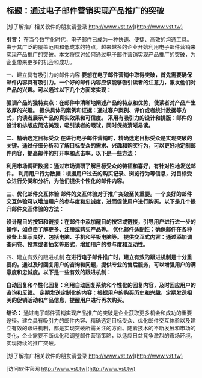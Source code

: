 ## **标题：通过电子邮件营销实现产品推广的突破**

[想了解推广相关软件的朋友请登录 http://www.vst.tw](http://www.vst.tw)

**引言：**
在当今数字化时代，电子邮件已成为一种快速、便捷、高效的沟通工具。由于其广泛的覆盖范围和低成本的特点，越来越多的企业开始利用电子邮件营销来实现产品推广的突破。本文将探讨如何通过电子邮件营销实现产品推广的突破，为企业带来更多的机会和成功。

一、建立具有吸引力的邮件内容
**要想在电子邮件营销中取得突破，首先需要确保邮件内容具有吸引力。一个好的邮件内容应该能够吸引读者的注意力，激发他们对产品的兴趣。可以通过以下几个方面来实现：**

**强调产品的独特卖点：在邮件中清晰地阐述产品的特点和优势，使读者对产品产生浓厚的兴趣。**
**提供具体的案例和证据：通过客户案例、评价或者统计数据等方式，向读者展示产品的真实效果和可信度。**
**采用有吸引力的设计和排版：邮件的设计和排版应简洁美观，吸引读者的眼球，同时保持清晰易读。**

**二、精确选定目标受众**
**在进行电子邮件营销时，精确选定目标受众是实现突破的关键。通过仔细分析和了解目标受众的需求、兴趣和购买行为，可以更好地定制邮件内容，提高邮件的打开率和点击率。以下是一些方法：**

**利用市场调研数据：通过市场调研了解目标受众的特征和喜好，有针对性地发送邮件。**
**利用用户行为数据：根据用户过去的购买记录、浏览行为等信息，对目标受众进行分类和分析，为他们提供个性化的邮件内容。**

**三、优化邮件交互体验**
**邮件的交互体验对于推广突破至关重要。一个良好的邮件交互体验可以增加用户的参与度和忠诚度，进而促使用户进行购买。以下是几个提升邮件交互体验的方法：**

**设计醒目的按钮和链接：在邮件中添加醒目的按钮或链接，引导用户进行进一步的操作，如点击了解更多、注册或购买产品等。**
**优化邮件适配性：确保邮件在各种设备上显示良好，包括电脑、手机和平板电脑等。**
**提供交互式内容：通过添加调查问卷、投票或者抽奖等形式，增加用户的参与度和互动性。**

四、建立有效的跟进机制
**在进行电子邮件推广时，建立有效的跟进机制是十分重要的。通过及时回复用户的咨询和问题，提供专业的售后服务，可以增强用户的满意度和忠诚度。以下是一些有效的跟进机制：**

**自动回复和个性化回复：利用自动回复系统和个性化的回复内容，及时回应用户的咨询和反馈。**
**定期发送定制化的内容：根据用户的购买历史和兴趣，定期发送相关的促销活动和产品信息，提醒用户进行再次购买。**

**结论：**
通过电子邮件营销实现产品推广的突破是企业获取更多机会和成功的重要途径。建立具有吸引力的邮件内容、精确选定目标受众、优化邮件交互体验以及建立有效的跟进机制，都是实现突破所需关注的方面。随着技术的不断发展和市场的变化，企业需要不断优化和调整邮件营销策略，以适应日益竞争激烈的市场环境，实现持续的推广突破。

[想了解推广相关软件的朋友请登录 http://www.vst.tw](http://www.vst.tw)


[访问软件官网 http://www.vst.tw](http://www.vst.tw)
